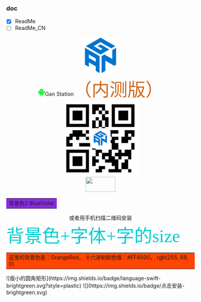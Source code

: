 
### doc  
- [x] ReadMe
- [ ] ReadMe_CN

<div align=center><img width="100" height="100" src="https://github.com/lacuz/ApkTest/blob/master/jpg/ic_launcher.png"/></div>  

<div align=center><img width="20" height="20" src="https://github.com/lacuz/ApkTest/blob/master/jpg/ic_android.png"/>Gan Station<font size=8 color=#D2691E face="黑体">（内测版）</font></div>

<div align=center><img width="200" height="200" src="https://github.com/lacuz/ApkTest/blob/master/jpg/ic_qrcode.png"/></div>

<div align=center><img width="80" height="40" src="https://img.shields.io/badge/点击安装-brightgreen.svg"/></div>

<table><tr><td bgcolor= BlueViolet > 背景色2 BlueViolet </td></tr></table>
<div align=center>或者用手机扫描二维码安装</div>
<font color=#00ced1 size=7 face="黑体">背景色+字体+字的size</font><br/>
<table><tr><td bgcolor=#FF4500>这里的背景色是：OrangeRed，  十六进制颜色值：#FF4500， rgb(255, 69, 0)</td></tr></table>
![瘦小的圆角矩形](https://img.shields.io/badge/language-swift-brightgreen.svg?style=plastic)
![](https://img.shields.io/badge/点击安装-brightgreen.svg)

